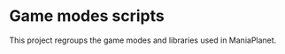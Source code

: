 Game modes scripts
==================

This project regroups the game modes and libraries used in ManiaPlanet.